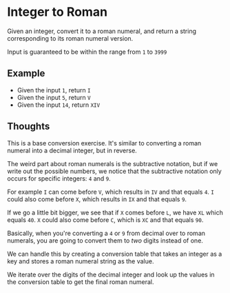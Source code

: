 # Integer to Roman

Given an integer, convert it to a roman numeral, and return a string
corresponding to its roman numeral version.

Input is guaranteed to be within the range from `1` to `3999`

## Example

- Given the input `1`, return `I`
- Given the input `5`, return `V`
- Given the input `14`, return `XIV`

## Thoughts

This is a base conversion exercise.  It's similar to converting a roman numeral
into a decimal integer, but in reverse.

The weird part about roman numerals is the subtractive notation, but if we
write out the possible numbers, we notice that the subtractive notation only
occurs for specific integers: `4` and `9`.

For example `I` can come before `V`, which results in `IV` and that equals `4`.
`I` could also come before `X`, which results in `IX` and that equals `9`.

If we go a little bit bigger, we see that if `X` comes before `L`, we have `XL`
which equals `40`.  `X` could also come before `C`, which is `XC` and that
equals `90`.

Basically, when you're converting a `4` or `9` from decimal over to roman
numerals, you are going to convert them to _two_ digits instead of one.

We can handle this by creating a conversion table that takes an integer
as a key and stores a roman numeral string as the value.

We iterate over the digits of the decimal integer and look up the values
in the conversion table to get the final roman numeral.
